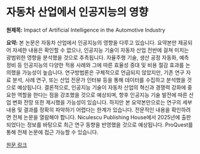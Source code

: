 # 자동차 산업에서 인공지능의 영향

**원제목:** Impact of Artificial Intelligence in the Automotive Industry

**요약:** 본 논문은 자동차 산업에서 인공지능의 영향을 다루고 있습니다.  요약본만 제공되어 자세한 내용은 확인할 수 없으나,  인공지능 기술이 자동차 산업 전반에 걸쳐 미치는 광범위한 영향을 분석했을 것으로 추측됩니다.  자율주행 기술, 생산 공정 자동화, 예측 정비 등 인공지능의 다양한 적용 사례와 그에 따른 효율성 증대 및 비용 절감 효과를 논의했을 가능성이 높습니다.  연구방법론은 구체적으로 언급되지 않았지만,  기존 연구 자료 분석, 사례 연구, 또는 산업 전문가 인터뷰 등을 통해 데이터를 수집하고 분석했을 것으로 예상됩니다.  결론적으로, 인공지능 기술이 자동차 산업의 혁신과 경쟁력 강화에 중요한 역할을 한다는 점을 강조했을 것으로 예상되며,  향후 인공지능 기술 발전에 따른 산업 변화 전망 또한 제시했을 가능성이 있습니다.  하지만 본 요약본만으로는 연구의 세부 내용 및 결과를 정확히 파악하기 어렵다는 한계가 있습니다.  전문적인 내용을 확인하려면 전체 논문을 열람해야 합니다.  Niculescu Publishing House에서 2025년에 출판되었다는 정보를 바탕으로 최근 연구 동향을 반영했을 것으로 예상됩니다.  ProQuest를 통해 전체 논문에 접근 가능할 수 있습니다.

[원문 링크](https://search.proquest.com/openview/c63c39b85d88aea9527c063c253bf282/1?pq-origsite=gscholar&cbl=2037693)
